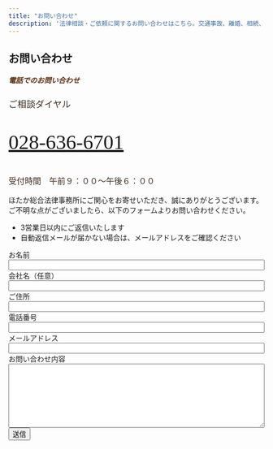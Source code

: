 ```yaml
---
title: "お問い合わせ"
description: '法律相談・ご依頼に関するお問い合わせはこちら。交通事故、離婚、相続、企業法務などに関するご質問は、お電話または専用フォームよりお気軽にご連絡ください。'
---
```


## お問い合わせ

<!-- 電話カード -->
<div class="card border rounded p-4 my-5 text-center">
  <h5 class="fw-bold text-start mb-4" style="color: #5c2e10; font-family: 'Hiragino Mincho ProN', serif;">
    電話でのお問い合わせ
  </h5>

  <!-- 本文 -->
  <div style="font-family: 'Hiragino Mincho ProN', serif; color: #3d2b1f;">
    <p class="mb-2" style="font-size: 1.1rem;">ご相談ダイヤル</p>
    <p class="fw-bold mb-3" style="font-size: 2.5rem;">
      <a href="tel:0286366701" class="text-decoration-none text-dark">028-636-6701</a>
    </p>
    <p class="mb-0" style="font-size: 1rem;">受付時間　午前９：００〜午後６：００</p>
  </div>
</div>


<div id="contactForm" class="container mt-5">

  <p>
    ほたか総合法律事務所にご関心をお寄せいただき、誠にありがとうございます。<br>
    ご不明な点がございましたら、以下のフォームよりお問い合わせください。
  </p>
  <ul>
    <li>3営業日以内にご返信いたします</li>
    <li>自動返信メールが届かない場合は、メールアドレスをご確認ください</li>
  </ul>

  <div class="row mb-4">
    <label for="name" class="col-md-3 col-form-label">お名前</label>
    <div class="col-md-9">
      <input type="text" id="name" class="form-control" style="width:100%" />
    </div>
  </div>

  <div class="row mb-4">
    <label for="company" class="col-md-3 col-form-label">会社名（任意）</label>
    <div class="col-md-9">
      <input type="text" id="company" class="form-control" style="width:100%"  />
    </div>
  </div>

  <div class="row mb-4">
    <label for="addr" class="col-md-3 col-form-label">ご住所</label>
    <div class="col-md-9">
      <input type="text" id="addr" class="form-control"  style="width:100%" />
    </div>
  </div>

  <div class="row mb-4">
    <label for="tel" class="col-md-3 col-form-label">電話番号</label>
    <div class="col-md-9">
      <input type="tel" id="tel" class="form-control" style="width:100%"  />
    </div>
  </div>

  <div class="row mb-4">
    <label for="mail" class="col-md-3 col-form-label">メールアドレス</label>
    <div class="col-md-9">
      <input type="email" id="mail" class="form-control" style="width:100%"  />
    </div>
  </div>

  <div class="row mb-4">
    <label for="toiawasehonbun" class="col-md-3 col-form-label">お問い合わせ内容</label>
    <div class="col-md-9">
      <textarea id="toiawasehonbun" class="form-control" rows="8" style="width:100%" ></textarea>
    </div>
  </div>

  <div class="text-center">
    <button onclick="submit()" class="btn btn-primary btn-lg">送信</button>
  </div>

  <div id="errormessage" class="mt-3 text-danger text-center"></div>
</div>

<div id="thanks" class="container mt-5"></div>

<script src="https://cdn.jsdelivr.net/npm/axios/dist/axios.min.js"></script>

<script>
  const form = document.getElementById("contactForm");
  const thanks = document.getElementById("thanks");
  const sendButton = document.querySelector("button");
  const errorMessage = document.getElementById("errormessage");

  const EMAIL_REG_EXP = /^[A-Za-z0-9]{1}[A-Za-z0-9_.-]*@{1}[A-Za-z0-9_.-]+.[A-Za-z0-9]+$/;

  async function submit() {
    sendButton.disabled = true;

    const name = document.getElementById("name").value;
    const company = document.getElementById("company").value;
    const addr = document.getElementById("addr").value;
    const tel = document.getElementById("tel").value;
    const email = document.getElementById("mail").value;
    const content = document.getElementById("toiawasehonbun").value;
    console.log(content)

    try {
      if (!EMAIL_REG_EXP.test(email)) throw "メールアドレスが不正です";
      if (content.length === 0) throw "お問い合わせ内容が空欄です";
    } catch (e) {
      errorMessage.textContent = e;
      sendButton.disabled = false;
      return;
    }

    const config = {
      method: "POST",
      url: "https://us-central1-nipo-plus.cloudfunctions.net/inqueryWebCommon",
      data: {
        name,
        company,
        addr, // ← 新しく追加された住所
        tel,
        email,
        text: content,
        site: "hotaka-law"
      }
    };

    axios(config);
    form.style.display = "none";
    thanks.textContent = `お問い合わせありがとうございます。${email} 宛に確認メールを送信いたしました。5分以内に届かない場合は再度お問い合わせください。`;
  }
</script>
